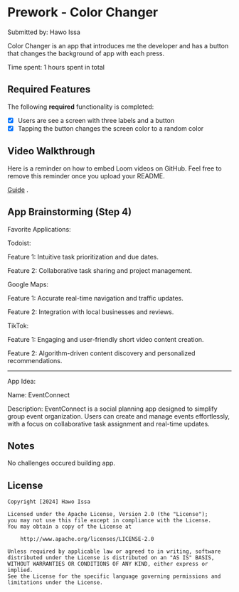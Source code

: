 # Prework - Color Changer

Submitted by: Hawo Issa

Color Changer is an app that introduces me the developer and has a button that changes the background of app with each press.

Time spent: 1 hours spent in total

## Required Features

The following **required** functionality is completed:

- [X] Users are see a screen with three labels and a button
- [X] Tapping the button changes the screen color to a random color
 
## Video Walkthrough

Here is a reminder on how to embed Loom videos on GitHub. Feel free to remove this reminder once you upload your README. 

[Guide](https://imgur.com/a/RC8zp6k) .

## App Brainstorming (Step 4)

Favorite Applications:

Todoist:

Feature 1: Intuitive task prioritization and due dates.

Feature 2: Collaborative task sharing and project management.

Google Maps:

Feature 1: Accurate real-time navigation and traffic updates.

Feature 2: Integration with local businesses and reviews.

TikTok:

Feature 1: Engaging and user-friendly short video content creation.

Feature 2: Algorithm-driven content discovery and personalized recommendations.

-------------------------------------------------------------------------------

App Idea:

Name: EventConnect

Description:
EventConnect is a social planning app designed to simplify group event organization. Users can create and manage events effortlessly, with a focus on collaborative task assignment and real-time updates.

## Notes

No challenges occured building app.

## License

    Copyright [2024] Hawo Issa

    Licensed under the Apache License, Version 2.0 (the "License");
    you may not use this file except in compliance with the License.
    You may obtain a copy of the License at

        http://www.apache.org/licenses/LICENSE-2.0

    Unless required by applicable law or agreed to in writing, software
    distributed under the License is distributed on an "AS IS" BASIS,
    WITHOUT WARRANTIES OR CONDITIONS OF ANY KIND, either express or implied.
    See the License for the specific language governing permissions and
    limitations under the License.
